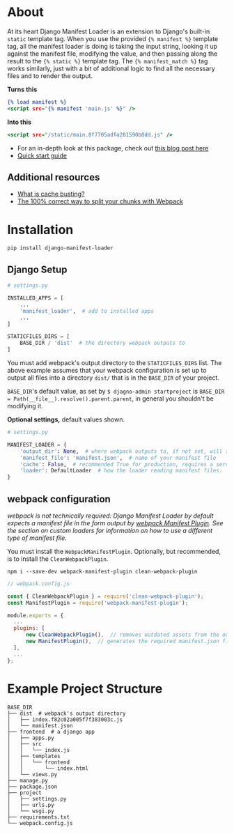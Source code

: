 # About

At its heart Django Manifest Loader is an extension to Django's built-in `static` template tag. 
When you use the provided `{% manifest %}` template tag, all the manifest loader is doing is 
taking the input string, looking it up against the manifest file, modifying the value, and then
passing along the result to the `{% static %}` template tag. The `{% manifest_match %}` tag works
similarly, just with a bit of additional logic to find all the necessary files and to render the output.


**Turns this**

```djangotemplate
{% load manifest %}
<script src="{% manifest 'main.js' %}" />
```

**Into this**

```djangotemplate
<script src="/static/main.8f7705adfa281590b8dd.js" />
```

* For an in-depth look at this package, check out [this blog post here](https://medium.com/@shonin/django-and-webpack-now-work-together-seamlessly-a90cffdbab8e)
* [Quick start guide](https://medium.com/@shonin/django-and-webpack-in-4-short-steps-b39bd3380c71)

## Additional resources

* [What is cache busting?](https://www.keycdn.com/support/what-is-cache-busting)
* [The 100% correct way to split your chunks with Webpack](https://medium.com/hackernoon/the-100-correct-way-to-split-your-chunks-with-webpack-f8a9df5b7758)

# Installation

```shell script
pip install django-manifest-loader
```


## Django Setup

```python
# settings.py

INSTALLED_APPS = [
    ...
    'manifest_loader',  # add to installed apps
    ...
]

STATICFILES_DIRS = [
    BASE_DIR / 'dist'  # the directory webpack outputs to
]
```

You must add webpack's output directory to the `STATICFILES_DIRS` list. 
The above example assumes that your webpack configuration is set up to output all files into a directory `dist/` that is 
in the `BASE_DIR` of your project.

`BASE_DIR`'s default value, as set by `$ djagno-admin startproject` is `BASE_DIR = Path(__file__).resolve().parent.parent`, in general 
you shouldn't be modifying it.

**Optional settings,** default values shown.
```python
# settings.py

MANIFEST_LOADER = {
    'output_dir': None,  # where webpack outputs to, if not set, will search in STATICFILES_DIRS for the manifest. 
    'manifest_file': 'manifest.json',  # name of your manifest file
    'cache': False,  # recommended True for production, requires a server restart to pick up new values from the manifest.
    'loader': DefaultLoader  # how the loader reading manifest files. 
}
```


## webpack configuration

_webpack is not technically required: Django Manifest Loader by default expects a manifest file in the form output by [webpack Manifest Plugin](https://github.com/shellscape/webpack-manifest-plugin). See the section on custom loaders for information on how to use a different type of manifest file._

You must install the `WebpackManifestPlugin`. Optionally, but recommended, is to install the `CleanWebpackPlugin`.

```shell script
npm i --save-dev webpack-manifest-plugin clean-webpack-plugin
```

```javascript
// webpack.config.js

const { CleanWebpackPlugin } = require('clean-webpack-plugin');
const ManifestPlugin = require('webpack-manifest-plugin');

module.exports = {
  ...
  plugins: [
      new CleanWebpackPlugin(),  // removes outdated assets from the output dir
      new ManifestPlugin(),  // generates the required manifest.json file
  ],
  ...
};
```


# Example Project Structure

```
BASE_DIR
├── dist  # webpack's output directory
│   ├── index.f82c02a005f7f383003c.js
│   └── manifest.json
├── frontend  # a django app
│   ├── apps.py
│   ├── src
│   │   └── index.js
│   ├── templates
│   │   └── frontend
│   │       └── index.html
│   └── views.py
├── manage.py
├── package.json
├── project
│   ├── settings.py
│   ├── urls.py
│   └── wsgi.py
├── requirements.txt
└── webpack.config.js
```